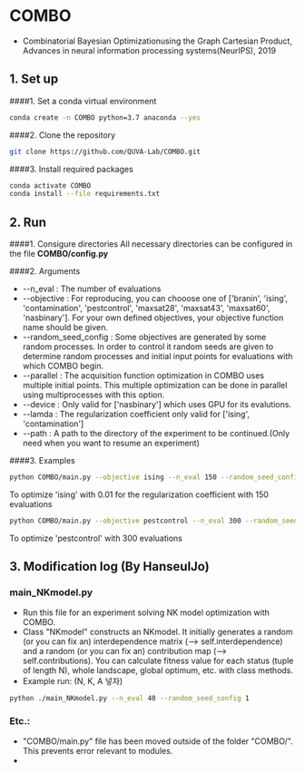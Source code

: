 # COMBO
- Combinatorial Bayesian Optimizationusing the Graph Cartesian Product, Advances in neural information processing systems(NeurIPS), 2019


## 1. Set up
####1. Set a conda virtual environment
```bash
conda create -n COMBO python=3.7 anaconda --yes
```

####2. Clone the repository
```bash
git clone https://github.com/QUVA-Lab/COMBO.git
```

####3. Install required packages
```bash
conda activate COMBO
conda install --file requirements.txt
```


## 2. Run
####1. Consigure directories
All necessary directories can be configured in the file **COMBO/config.py**

####2. Arguments
* --n_eval : The number of evaluations
* --objective : For reproducing, you can chooose one of ['branin', 'ising', 'contamination', 'pestcontrol', 'maxsat28', 'maxsat43', 'maxsat60', 'nasbinary']. For your own defined objectives, your objective function name should be given.
* --random_seed_config : Some objectives are generated by some random processes. In order to control it random seeds are given to determine random processes and initial input points for evaluations with which COMBO begin.
* --parallel : The acquisition function optimization in COMBO uses multiple initial points. This multiple optimization can be done in parallel using multiprocesses with this option.
* --device : Only valid for ['nasbinary'] which uses GPU for its evalutions.
* --lamda : The regularization coefficient only valid for ['ising', 'contamination']
* --path : A path to the directory of the experiment to be continued.(Only need when you want to resume an experiment)

####3. Examples
```bash
python COMBO/main.py --objective ising --n_eval 150 --random_seed_config 7 --lamda 0.01
```
To optimize 'ising' with 0.01 for the regularization coefficient with 150 evaluations

```bash
python COMBO/main.py --objective pestcontrol --n_eval 300 --random_seed_config 3
```
To optimize 'pestcontrol' with 300 evaluations

## 3. Modification log (By HanseulJo)

### main_NKmodel.py
* Run this file for an experiment solving NK model optimization with COMBO.
* Class "NKmodel" constructs an NKmodel. It initially generates a random (or you can fix an) interdependence matrix (--> self.interdependence) and a random  (or you can fix an) contribution map (--> self.contributions). You can calculate fitness value for each status (tuple of length N), whole landscape, global optimum, etc. with class methods.
* Example run: (N, K, A 넣자)
```bash
python ./main_NKmodel.py --n_eval 40 --random_seed_config 1
```

### Etc.:
* "COMBO/main.py" file has been moved outside of the folder "COMBO/". This prevents error relevant to modules.
*
